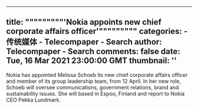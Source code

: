 
---
title: """""""""'Nokia appoints new chief corporate affairs officer'"""""""""
categories: 
    - 传统媒体
    - Telecompaper - Search
author: Telecompaper - Search
comments: false
date: Tue, 16 Mar 2021 23:00:00 GMT
thumbnail: ''
---

<div>   
Nokia has appointed Melissa Schoeb its new chief corporate affairs officer and member of its group leadership team, from 12 April. In her new role, Schoeb will oversee communications, government relations, brand and sustainability issues. She will based in Espoo, Finland and report to Nokia CEO Pekka Lundmark.
      
</div>
            